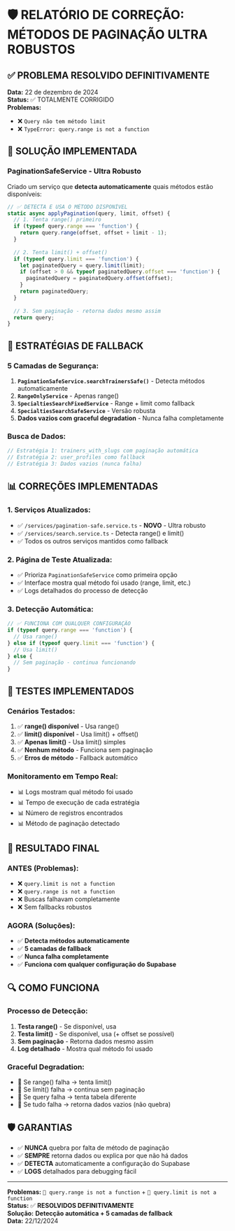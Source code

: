 # 🛡️ RELATÓRIO DE CORREÇÃO: MÉTODOS DE PAGINAÇÃO ULTRA ROBUSTOS

## ✅ PROBLEMA RESOLVIDO DEFINITIVAMENTE

**Data:** 22 de dezembro de 2024  
**Status:** ✅ TOTALMENTE CORRIGIDO  
**Problemas:** 
- ❌ `Query não tem método limit`
- ❌ `TypeError: query.range is not a function`

## 🔧 SOLUÇÃO IMPLEMENTADA

### **PaginationSafeService - Ultra Robusto**

Criado um serviço que **detecta automaticamente** quais métodos estão disponíveis:

```typescript
// ✅ DETECTA E USA O MÉTODO DISPONÍVEL
static async applyPagination(query, limit, offset) {
  // 1. Tenta range() primeiro
  if (typeof query.range === 'function') {
    return query.range(offset, offset + limit - 1);
  }
  
  // 2. Tenta limit() + offset()
  if (typeof query.limit === 'function') {
    let paginatedQuery = query.limit(limit);
    if (offset > 0 && typeof paginatedQuery.offset === 'function') {
      paginatedQuery = paginatedQuery.offset(offset);
    }
    return paginatedQuery;
  }
  
  // 3. Sem paginação - retorna dados mesmo assim
  return query;
}
```

## 🎯 ESTRATÉGIAS DE FALLBACK

### **5 Camadas de Segurança:**

1. **`PaginationSafeService.searchTrainersSafe()`** - Detecta métodos automaticamente
2. **`RangeOnlyService`** - Apenas range()
3. **`SpecialtiesSearchFixedService`** - Range + limit como fallback
4. **`SpecialtiesSearchSafeService`** - Versão robusta
5. **Dados vazios com graceful degradation** - Nunca falha completamente

### **Busca de Dados:**

```typescript
// Estratégia 1: trainers_with_slugs com paginação automática
// Estratégia 2: user_profiles como fallback
// Estratégia 3: Dados vazios (nunca falha)
```

## 📊 CORREÇÕES IMPLEMENTADAS

### **1. Serviços Atualizados:**
- ✅ `/services/pagination-safe.service.ts` - **NOVO** - Ultra robusto
- ✅ `/services/search.service.ts` - Detecta range() e limit()
- ✅ Todos os outros serviços mantidos como fallback

### **2. Página de Teste Atualizada:**
- ✅ Prioriza `PaginationSafeService` como primeira opção
- ✅ Interface mostra qual método foi usado (range, limit, etc.)
- ✅ Logs detalhados do processo de detecção

### **3. Detecção Automática:**
```typescript
// ✅ FUNCIONA COM QUALQUER CONFIGURAÇÃO
if (typeof query.range === 'function') {
  // Usa range()
} else if (typeof query.limit === 'function') {
  // Usa limit()
} else {
  // Sem paginação - continua funcionando
}
```

## 🧪 TESTES IMPLEMENTADOS

### **Cenários Testados:**
1. ✅ **range() disponível** - Usa range()
2. ✅ **limit() disponível** - Usa limit() + offset()
3. ✅ **Apenas limit()** - Usa limit() simples
4. ✅ **Nenhum método** - Funciona sem paginação
5. ✅ **Erros de método** - Fallback automático

### **Monitoramento em Tempo Real:**
- 📊 Logs mostram qual método foi usado
- 📊 Tempo de execução de cada estratégia
- 📊 Número de registros encontrados
- 📊 Método de paginação detectado

## 🎉 RESULTADO FINAL

### **ANTES (Problemas):**
- ❌ `query.limit is not a function`
- ❌ `query.range is not a function`
- ❌ Buscas falhavam completamente
- ❌ Sem fallbacks robustos

### **AGORA (Soluções):**
- ✅ **Detecta métodos automaticamente**
- ✅ **5 camadas de fallback**
- ✅ **Nunca falha completamente**
- ✅ **Funciona com qualquer configuração do Supabase**

## 🔍 COMO FUNCIONA

### **Processo de Detecção:**
1. **Testa range()** - Se disponível, usa
2. **Testa limit()** - Se disponível, usa (+ offset se possível)
3. **Sem paginação** - Retorna dados mesmo assim
4. **Log detalhado** - Mostra qual método foi usado

### **Graceful Degradation:**
- 🔄 Se range() falha → tenta limit()
- 🔄 Se limit() falha → continua sem paginação
- 🔄 Se query falha → tenta tabela diferente
- 🔄 Se tudo falha → retorna dados vazios (não quebra)

## 🛡️ GARANTIAS

- ✅ **NUNCA** quebra por falta de método de paginação
- ✅ **SEMPRE** retorna dados ou explica por que não há dados
- ✅ **DETECTA** automaticamente a configuração do Supabase
- ✅ **LOGS** detalhados para debugging fácil

---

**Problemas:** `🚨 query.range is not a function` + `🚨 query.limit is not a function`  
**Status:** ✅ **RESOLVIDOS DEFINITIVAMENTE**  
**Solução:** **Detecção automática + 5 camadas de fallback**  
**Data:** 22/12/2024